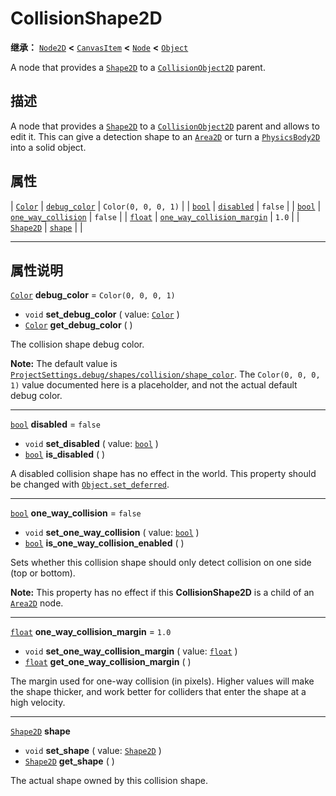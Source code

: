 <!-- ⚠ 请勿编辑本文件 ⚠ -->
<!-- 本文档使用脚本从 WeDot 引擎源码仓库生成。 -->
<!-- 生成脚本：https://github.com/WeDot-Engine/WeDot/tree/4.3/doc/tools/make_md.py； -->
<!-- 原文件：https://github.com/WeDot-Engine/WeDot/tree/4.3/doc/classes/CollisionShape2D.xml。 -->

<div id="_class_collisionshape2d"></div>

# CollisionShape2D

**继承：** [`Node2D`](class_node2d.md) **<** [`CanvasItem`](class_canvasitem.md) **<** [`Node`](class_node.md) **<** [`Object`](class_object.md)

A node that provides a [`Shape2D`](class_shape2d.md) to a [`CollisionObject2D`](class_collisionobject2d.md) parent.

## 描述

A node that provides a [`Shape2D`](class_shape2d.md) to a [`CollisionObject2D`](class_collisionobject2d.md) parent and allows to edit it. This can give a detection shape to an [`Area2D`](class_area2d.md) or turn a [`PhysicsBody2D`](class_physicsbody2d.md) into a solid object.

## 属性

| [`Color`](class_color.md)     | [`debug_color`](#class_collisionshape2d_property_debug_color)                           | ``Color(0, 0, 0, 1)`` |
| [`bool`](class_bool.md)       | [`disabled`](#class_collisionshape2d_property_disabled)                                 | ``false``             |
| [`bool`](class_bool.md)       | [`one_way_collision`](#class_collisionshape2d_property_one_way_collision)               | ``false``             |
| [`float`](class_float.md)     | [`one_way_collision_margin`](#class_collisionshape2d_property_one_way_collision_margin) | ``1.0``               |
| [`Shape2D`](class_shape2d.md) | [`shape`](#class_collisionshape2d_property_shape)                                       |                       |

<!-- rst-class:: classref-section-separator -->

---

## 属性说明

<div id="_class_collisionshape2d_property_debug_color"></div>

[`Color`](class_color.md) **debug_color** = ``Color(0, 0, 0, 1)`` <div id="class_collisionshape2d_property_debug_color"></div>

- `void` **set_debug_color** ( value: [`Color`](class_color.md) )
- [`Color`](class_color.md) **get_debug_color** ( )

The collision shape debug color.

 **Note:** The default value is [`ProjectSettings.debug/shapes/collision/shape_color`](#class_projectsettings_property_debug/shapes/collision/shape_color). The `Color(0, 0, 0, 1)` value documented here is a placeholder, and not the actual default debug color.

<!-- rst-class:: classref-item-separator -->

---

<div id="_class_collisionshape2d_property_disabled"></div>

[`bool`](class_bool.md) **disabled** = ``false`` <div id="class_collisionshape2d_property_disabled"></div>

- `void` **set_disabled** ( value: [`bool`](class_bool.md) )
- [`bool`](class_bool.md) **is_disabled** ( )

A disabled collision shape has no effect in the world. This property should be changed with [`Object.set_deferred`](#class_object_method_set_deferred).

<!-- rst-class:: classref-item-separator -->

---

<div id="_class_collisionshape2d_property_one_way_collision"></div>

[`bool`](class_bool.md) **one_way_collision** = ``false`` <div id="class_collisionshape2d_property_one_way_collision"></div>

- `void` **set_one_way_collision** ( value: [`bool`](class_bool.md) )
- [`bool`](class_bool.md) **is_one_way_collision_enabled** ( )

Sets whether this collision shape should only detect collision on one side (top or bottom).

 **Note:** This property has no effect if this **CollisionShape2D** is a child of an [`Area2D`](class_area2d.md) node.

<!-- rst-class:: classref-item-separator -->

---

<div id="_class_collisionshape2d_property_one_way_collision_margin"></div>

[`float`](class_float.md) **one_way_collision_margin** = ``1.0`` <div id="class_collisionshape2d_property_one_way_collision_margin"></div>

- `void` **set_one_way_collision_margin** ( value: [`float`](class_float.md) )
- [`float`](class_float.md) **get_one_way_collision_margin** ( )

The margin used for one-way collision (in pixels). Higher values will make the shape thicker, and work better for colliders that enter the shape at a high velocity.

<!-- rst-class:: classref-item-separator -->

---

<div id="_class_collisionshape2d_property_shape"></div>

[`Shape2D`](class_shape2d.md) **shape** <div id="class_collisionshape2d_property_shape"></div>

- `void` **set_shape** ( value: [`Shape2D`](class_shape2d.md) )
- [`Shape2D`](class_shape2d.md) **get_shape** ( )

The actual shape owned by this collision shape.

[^virtual]: 本方法通常需要用户覆盖才能生效。
[^const]: 本方法无副作用，不会修改该实例的任何成员变量。
[^vararg]: 本方法除了能接受在此处描述的参数外，还能够继续接受任意数量的参数。
[^constructor]: 本方法用于构造某个类型。
[^static]: 调用本方法无需实例，可直接使用类名进行调用。
[^operator]: 本方法描述的是使用本类型作为左操作数的有效运算符。
[^bitfield]: 这个值是由下列位标志构成位掩码的整数。
[^void]: 无返回值。
